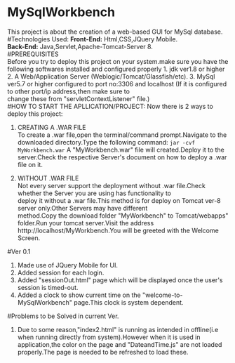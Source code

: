 # MySqlWorkbench
This project is about the creation of a web-based GUI for MySql database.
#Technologies Used:
  **Front-End:** Html,CSS,JQuery Mobile.  
  **Back-End:** Java,Servlet,Apache-Tomcat-Server 8.  
#PREREQUISITES  
   Before you try to deploy this project on your system.make sure you have the following softwares installed and configured properly
    1. jdk ver1.8 or higher
    2. A Web/Application Server (Weblogic/Tomcat/Glassfish/etc).
    3. MySql ver5.7 or higher configured to port no:3306 and localhost (If it is configured to other port/ip address,then make sure to  
    change these from "servletContextListener" file.)  
#HOW TO START THE APLLICATION/PROJECT:
Now there is 2 ways to deploy this project:  

1. CREATING A .WAR FILE  
To create a .war file,open the terminal/command prompt.Navigate to the downloaded directory.Type the following command:
 `jar -cvf MyWorkbench.war`
A "MyWorkbench.war" file will created.Deploy it to the server.Check the respective Server's document on how to deploy a .war 
file on it.  

2. WITHOUT .WAR FILE  
Not every server support the deployment without .war file.Check whether the Server you are using has functionality to       
deploy it without a .war file.This method is for deploy on Tomcat ver-8 server only.Other Servers may have different       
method.Copy the download folder "MyWorkbench" to Tomcat/webapps" folder.Run your tomcat server.Visit the address           
htttp://localhost/MyWorkbench.You will be greeted with the Welcome Screen.

#Ver 0.1  
1.  Made use of JQuery Mobile for UI.  
2.  Added session for each login.  
3.  Added "sessionOut.html" page which will be displayed once the user's session is timed-out.  
4.  Added a clock to show current time on the "welcome-to-MySqlWorkbench" page.This clock is system dependent.

#Problems to be Solved in current Ver.  
1. Due to some reason,"index2.html" is running as intended in offline(i.e when running directly from system).However when it is used in application,the color on the page and "DateandTime.js" are not loaded properly.The page is needed to be refreshed to load these.
